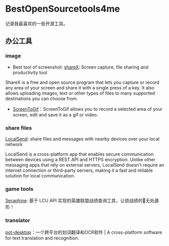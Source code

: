 # BestOpenSourcetools4me
记录我最喜欢的一些开源工具。

## 办公工具

### image

- Best tool of screenshot: [shareX](https://github.com/ShareX/ShareX): Screen capture, file sharing and productivity tool

ShareX is a free and open source program that lets you capture or record any area of your screen and share it with a single press of a key. It also allows uploading images, text or other types of files to many supported destinations you can choose from.

- [ScreenToGif](https://github.com/NickeManarin/ScreenToGif)：ScreenToGif allows you to record a selected area of your screen, edit and save it as a gif or video.

### share files

[LocalSend](https://github.com/localsend/localsend): share files and messages with nearby devices over your local network 

LocalSend is a cross-platform app that enables secure communication between devices using a REST API and HTTPS encryption. Unlike other messaging apps that rely on external servers, LocalSend doesn't require an internet connection or third-party servers, making it a fast and reliable solution for local communication.

### game tools

[Seraphine](https://github.com/Zzaphkiel/Seraphine): 基于 LCU API 实现的英雄联盟战绩查询工具，让锁战绩的🤡无处遁形！

### translator 

[pot-desktop](https://github.com/pot-app/pot-desktop)：一个跨平台的划词翻译和OCR软件 | A cross-platform software for text translation and recognition.

